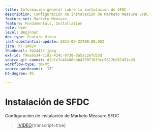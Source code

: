 ```yaml
---
title: Información general sobre la instalación de SFDC
description: Configuración de instalación de Marketo Measure SFDC
feature-set: Marketo Measure
feature: Fundamentals, Installation
role: User
level: Beginner
doc-type: Feature Video
last-substantial-update: 2023-09-22T00:00:00Z
jira: KT-14024
thumbnail: 3424427.jpeg
exl-id: f9ea8a34-c1d2-424c-9738-8a5ac2efcb3d
source-git-commit: d2efe7e48e06ebb4f39716f9cc9612bd67451eb5
workflow-type: tm+mt
source-wordcount: '17'
ht-degree: 0%

---
```


# Instalación de SFDC

Configuración de instalación de Marketo Measure SFDC

>[!VIDEO](https://video.tv.adobe.com/v/3424427/?learn=on){transcript=true}
